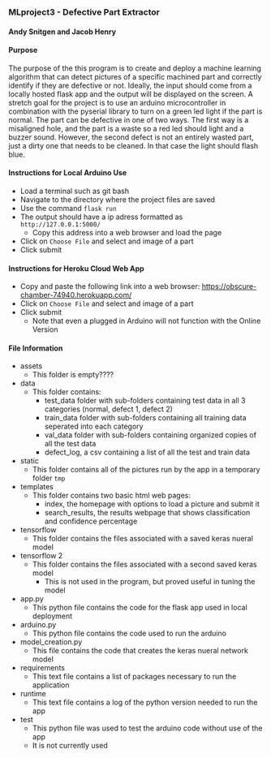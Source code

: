 ### MLproject3 - Defective Part Extractor
#### Andy Snitgen and Jacob Henry

#### Purpose
<p>
  The purpose of the this program is to create and deploy a machine learning algorithm that can detect pictures of a specific machined part and correctly identify if they are defective or not.  Ideally, the input should come from a locally hosted flask app and the output will be displayed on the screen.  A stretch goal for the project is to use an arduino microcontroller in combination with the pyserial library to turn on a green led light if the part is normal.  The part can be defective in one of two ways.  The first way is a misaligned hole, and the part is a waste so a red led should light and a buzzer sound.  However, the second defect is not an entirely wasted part, just a dirty one that needs to be cleaned.  In that case the light should flash blue. </p>

#### Instructions for Local Arduino Use
* Load a terminal such as git bash
* Navigate to the directory where the project files are saved
* Use the command `flask run`
* The output should have a ip adress formatted as `http://127.0.0.1:5000/`
  * Copy this address into a web browser and load the page
* Click on `Choose File` and select and image of a part
* Click submit

#### Instructions for Heroku Cloud Web App
* Copy and paste the following link into a web browser: https://obscure-chamber-74940.herokuapp.com/
* Click on `Choose File` and select and image of a part
* Click submit
  * Note that even a plugged in Arduino will not function with the Online Version

#### File Information
* assets
  * This folder is empty????
* data
  * This folder contains:
    * test_data folder with sub-folders containing test data in all 3 categories (normal, defect 1, defect 2)
    * train_data folder with sub-folders containing all training data seperated into each category
    * val_data folder with sub-folders containing organized copies of all the test data
    * defect_log, a csv containing a list of all the test and train data
* static
  * This folder contains all of the pictures run by the app in a temporary folder `tmp`
* templates
  * This folder contains two basic html web pages:
    * index, the homepage with options to load a picture and submit it
    * search_results, the results webpage that shows classification and confidence percentage
* tensorflow
  * This folder contains the files associated with a saved keras nueral model
* tensorflow 2
  * This folder contains the files associated with a second saved keras model
    * This is not used in the program, but proved useful in tuning the model
* app.py
  * This python file contains the code for the flask app used in local deployment
* arduino.py
  * This python file contains the code used to run the arduino
* model_creation.py
  * This file contains the code that creates the keras nueral network model
* requirements
  * This text file contains a list of packages necessary to run the application
* runtime
  * This text file contains a log of the python version needed to run the app
* test
  * This python file was used to test the arduino code without use of the app 
  * It is not currently used
